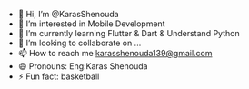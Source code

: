 - 👋 Hi, I’m @KarasShenouda
- 👀 I’m interested in Mobile Development
- 🌱 I’m currently learning Flutter & Dart & Understand Python
- 💞️ I’m looking to collaborate on ...
- 📫 How to reach me karasshenouda139@gmail.com 
- 😄 Pronouns: Eng:Karas Shenouda
- ⚡ Fun fact: basketball

<!---
KarasShenouda/KarasShenouda is a ✨ special ✨ repository because its `README.md` (this file) appears on your GitHub profile.
You can click the Preview link to take a look at your changes.
--->
